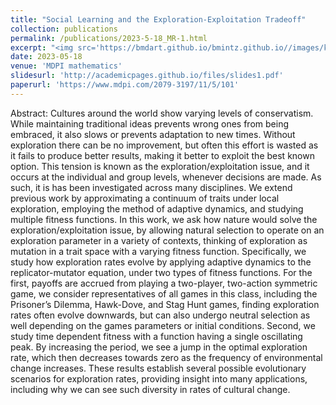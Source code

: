 ```yaml
---
title: "Social Learning and the Exploration-Exploitation Tradeoff"
collection: publications
permalink: /publications/2023-5-18_MR-1.html
excerpt: "<img src='https://bmdart.github.io/bmintz.github.io//images/key-figure_MR-1.png' style='width:400px;height:300px;' >"
date: 2023-05-18
venue: 'MDPI mathematics'
slidesurl: 'http://academicpages.github.io/files/slides1.pdf'
paperurl: 'https://www.mdpi.com/2079-3197/11/5/101'
---
```


Abstract: Cultures around the world show varying levels of conservatism. While maintaining traditional ideas prevents wrong ones from being embraced, it also slows or prevents adaptation to new times. Without exploration there can be no improvement, but often this effort is wasted as it fails to produce better results, making it better to exploit the best known option. This tension is known as the exploration/exploitation issue, and it occurs at the individual and group levels, whenever decisions are made. As such, it is has been investigated across many disciplines. We extend previous work by approximating a continuum of traits under local exploration, employing the method of adaptive dynamics, and studying multiple fitness functions. In this work, we ask how nature would solve the exploration/exploitation issue, by allowing natural selection to operate on an exploration parameter in a variety of contexts, thinking of exploration as mutation in a trait space with a varying fitness function. Specifically, we study how exploration rates evolve by applying adaptive dynamics to the replicator-mutator equation, under two types of fitness functions. For the first, payoffs are accrued from playing a two-player, two-action symmetric game, we consider representatives of all games in this class, including the Prisoner’s Dilemma, Hawk-Dove, and Stag Hunt games, finding exploration rates often evolve downwards, but can also undergo neutral selection as well depending on the games parameters or initial conditions. Second, we study time dependent fitness with a function having a single oscillating peak. By increasing the period, we see a jump in the optimal exploration rate, which then decreases towards zero as the frequency of environmental change increases. These results establish several possible evolutionary scenarios for exploration rates, providing insight into many applications, including why we can see such diversity in rates of cultural change.
